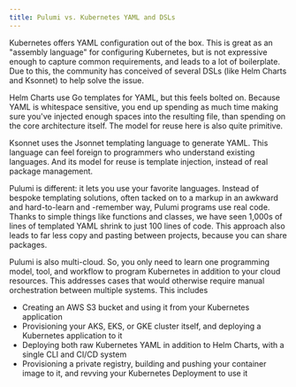 ```yaml
---
title: Pulumi vs. Kubernetes YAML and DSLs
---
```


Kubernetes offers YAML configuration out of the box. This is great as an "assembly language" for configuring
Kubernetes, but is not expressive enough to capture common requirements, and leads to a lot of boilerplate. Due
to this, the community has conceived of several DSLs (like Helm Charts and Ksonnet) to help solve the issue.

Helm Charts use Go templates for YAML, but this feels bolted on. Because YAML is whitespace sensitive, you end up
spending as much time making sure you've injected enough spaces into the resulting file, than spending on the core
architecture itself. The model for reuse here is also quite primitive.

Ksonnet uses the Jsonnet templating language to generate YAML. This language can feel foreign to programmers
who understand existing languages. And its model for reuse is template injection, instead of real package management.

Pulumi is different: it lets you use your favorite languages. Instead of bespoke templating solutions, often tacked on
to a markup in an awkward and hard-to-learn and -remember way, Pulumi programs use real code. Thanks to simple things
like functions and classes, we have seen 1,000s of lines of templated YAML shrink to just 100 lines of code.
This approach also leads to far less copy and pasting between projects, because you can share packages.

Pulumi is also multi-cloud. So, you only need to learn one programming model, tool, and workflow to program Kubernetes
in addition to your cloud resources. This addresses cases that would otherwise require manual orchestration between
multiple systems. This includes

* Creating an AWS S3 bucket and using it from your Kubernetes application
* Provisioning your AKS, EKS, or GKE cluster itself, and deploying a Kubernetes application to it
* Deploying both raw Kubernetes YAML in addition to Helm Charts, with a single CLI and CI/CD system
* Provisioning a private registry, building and pushing your container image to it, and revving your Kubernetes
    Deployment to use it
